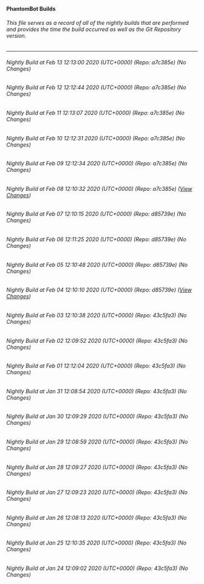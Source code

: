 **PhantomBot Builds**

###### This file serves as a record of all of the nightly builds that are performed and provides the time the build occurred as well as the Git Repository version.
-------------------------------------------------------------------------------------------------------------
###### Nightly Build at Feb 13 12:13:00 2020 (UTC+0000) (Repo: a7c385e) (No Changes)
###### Nightly Build at Feb 12 12:12:44 2020 (UTC+0000) (Repo: a7c385e) (No Changes)
###### Nightly Build at Feb 11 12:13:07 2020 (UTC+0000) (Repo: a7c385e) (No Changes)
###### Nightly Build at Feb 10 12:12:31 2020 (UTC+0000) (Repo: a7c385e) (No Changes)
###### Nightly Build at Feb 09 12:12:34 2020 (UTC+0000) (Repo: a7c385e) (No Changes)
###### Nightly Build at Feb 08 12:10:32 2020 (UTC+0000) (Repo: a7c385e) ([View Changes](https://github.com/PhantomBot/PhantomBot/compare/d85739e...a7c385e))
###### Nightly Build at Feb 07 12:10:15 2020 (UTC+0000) (Repo: d85739e) (No Changes)
###### Nightly Build at Feb 06 12:11:25 2020 (UTC+0000) (Repo: d85739e) (No Changes)
###### Nightly Build at Feb 05 12:10:48 2020 (UTC+0000) (Repo: d85739e) (No Changes)
###### Nightly Build at Feb 04 12:10:10 2020 (UTC+0000) (Repo: d85739e) ([View Changes](https://github.com/PhantomBot/PhantomBot/compare/43c5fa3...d85739e))
###### Nightly Build at Feb 03 12:10:38 2020 (UTC+0000) (Repo: 43c5fa3) (No Changes)
###### Nightly Build at Feb 02 12:09:52 2020 (UTC+0000) (Repo: 43c5fa3) (No Changes)
###### Nightly Build at Feb 01 12:12:04 2020 (UTC+0000) (Repo: 43c5fa3) (No Changes)
###### Nightly Build at Jan 31 12:08:54 2020 (UTC+0000) (Repo: 43c5fa3) (No Changes)
###### Nightly Build at Jan 30 12:09:29 2020 (UTC+0000) (Repo: 43c5fa3) (No Changes)
###### Nightly Build at Jan 29 12:08:59 2020 (UTC+0000) (Repo: 43c5fa3) (No Changes)
###### Nightly Build at Jan 28 12:09:27 2020 (UTC+0000) (Repo: 43c5fa3) (No Changes)
###### Nightly Build at Jan 27 12:09:23 2020 (UTC+0000) (Repo: 43c5fa3) (No Changes)
###### Nightly Build at Jan 26 12:08:13 2020 (UTC+0000) (Repo: 43c5fa3) (No Changes)
###### Nightly Build at Jan 25 12:10:35 2020 (UTC+0000) (Repo: 43c5fa3) (No Changes)
###### Nightly Build at Jan 24 12:09:02 2020 (UTC+0000) (Repo: 43c5fa3) (No Changes)
